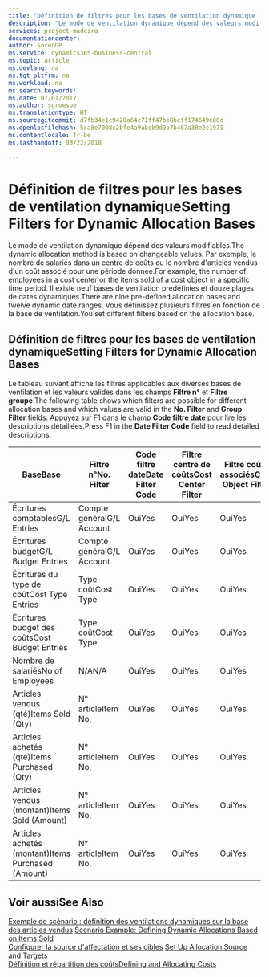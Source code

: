 ```yaml
---
title: "Définition de filtres pour les bases de ventilation dynamique | Microsoft Docs"
description: "Le mode de ventilation dynamique dépend des valeurs modifiables. Par exemple, le nombre de salariés dans un centre de coûts ou le nombre d'articles vendus d'un coût associé pour une période donnée. Il existe neuf bases de ventilation prédéfinies et douze plages de dates dynamiques. Vous définissez plusieurs filtres en fonction de la base de ventilation."
services: project-madeira
documentationcenter: 
author: SorenGP
ms.service: dynamics365-business-central
ms.topic: article
ms.devlang: na
ms.tgt_pltfrm: na
ms.workload: na
ms.search.keywords: 
ms.date: 07/01/2017
ms.author: sgroespe
ms.translationtype: HT
ms.sourcegitcommit: d7fb34e1c9428a64c71ff47be8bcff174649c00d
ms.openlocfilehash: 5ca8e7008c2bfe4a9abeb9d9b7b467a38e2c1971
ms.contentlocale: fr-be
ms.lasthandoff: 03/22/2018

---
```

# <a name="setting-filters-for-dynamic-allocation-bases"></a><span data-ttu-id="329bd-106">Définition de filtres pour les bases de ventilation dynamique</span><span class="sxs-lookup"><span data-stu-id="329bd-106">Setting Filters for Dynamic Allocation Bases</span></span>
<span data-ttu-id="329bd-107">Le mode de ventilation dynamique dépend des valeurs modifiables.</span><span class="sxs-lookup"><span data-stu-id="329bd-107">The dynamic allocation method is based on changeable values.</span></span> <span data-ttu-id="329bd-108">Par exemple, le nombre de salariés dans un centre de coûts ou le nombre d'articles vendus d'un coût associé pour une période donnée.</span><span class="sxs-lookup"><span data-stu-id="329bd-108">For example, the number of employees in a cost center or the items sold of a cost object in a specific time period.</span></span> <span data-ttu-id="329bd-109">Il existe neuf bases de ventilation prédéfinies et douze plages de dates dynamiques.</span><span class="sxs-lookup"><span data-stu-id="329bd-109">There are nine pre-defined allocation bases and twelve dynamic date ranges.</span></span> <span data-ttu-id="329bd-110">Vous définissez plusieurs filtres en fonction de la base de ventilation.</span><span class="sxs-lookup"><span data-stu-id="329bd-110">You set different filters based on the allocation base.</span></span>  

## <a name="setting-filters-for-dynamic-allocation-bases"></a><span data-ttu-id="329bd-111">Définition de filtres pour les bases de ventilation dynamique</span><span class="sxs-lookup"><span data-stu-id="329bd-111">Setting Filters for Dynamic Allocation Bases</span></span>  
 <span data-ttu-id="329bd-112">Le tableau suivant affiche les filtres applicables aux diverses bases de ventilation et les valeurs valides dans les champs **Filtre n°** et **Filtre groupe**.</span><span class="sxs-lookup"><span data-stu-id="329bd-112">The following table shows which filters are possible for different allocation bases and which values are valid in the **No. Filter** and **Group Filter** fields.</span></span> <span data-ttu-id="329bd-113">Appuyez sur F1 dans le champ **Code filtre date** pour lire les descriptions détaillées.</span><span class="sxs-lookup"><span data-stu-id="329bd-113">Press F1 in the **Date Filter Code** field to read detailed descriptions.</span></span>  

|<span data-ttu-id="329bd-114">**Base**</span><span class="sxs-lookup"><span data-stu-id="329bd-114">**Base**</span></span>|<span data-ttu-id="329bd-115">**Filtre n°**</span><span class="sxs-lookup"><span data-stu-id="329bd-115">**No. Filter**</span></span>|<span data-ttu-id="329bd-116">**Code filtre date**</span><span class="sxs-lookup"><span data-stu-id="329bd-116">**Date Filter Code**</span></span>|<span data-ttu-id="329bd-117">**Filtre centre de coûts**</span><span class="sxs-lookup"><span data-stu-id="329bd-117">**Cost Center Filter**</span></span>|<span data-ttu-id="329bd-118">**Filtre coûts associés**</span><span class="sxs-lookup"><span data-stu-id="329bd-118">**Cost Object Filter**</span></span>|<span data-ttu-id="329bd-119">**Filtre groupe**</span><span class="sxs-lookup"><span data-stu-id="329bd-119">**Group Filter**</span></span>|  
|--------------|----------------------------------------|----------------------------------------------|------------------------------------------------|------------------------------------------------|------------------------------------------|  
|<span data-ttu-id="329bd-120">Écritures comptables</span><span class="sxs-lookup"><span data-stu-id="329bd-120">G/L Entries</span></span>|<span data-ttu-id="329bd-121">Compte général</span><span class="sxs-lookup"><span data-stu-id="329bd-121">G/L Account</span></span>|<span data-ttu-id="329bd-122">Oui</span><span class="sxs-lookup"><span data-stu-id="329bd-122">Yes</span></span>|<span data-ttu-id="329bd-123">Oui</span><span class="sxs-lookup"><span data-stu-id="329bd-123">Yes</span></span>|<span data-ttu-id="329bd-124">Oui</span><span class="sxs-lookup"><span data-stu-id="329bd-124">Yes</span></span>|<span data-ttu-id="329bd-125">N/A</span><span class="sxs-lookup"><span data-stu-id="329bd-125">N/A</span></span>|  
|<span data-ttu-id="329bd-126">Écritures budget</span><span class="sxs-lookup"><span data-stu-id="329bd-126">G/L Budget Entries</span></span>|<span data-ttu-id="329bd-127">Compte général</span><span class="sxs-lookup"><span data-stu-id="329bd-127">G/L Account</span></span>|<span data-ttu-id="329bd-128">Oui</span><span class="sxs-lookup"><span data-stu-id="329bd-128">Yes</span></span>|<span data-ttu-id="329bd-129">Oui</span><span class="sxs-lookup"><span data-stu-id="329bd-129">Yes</span></span>|<span data-ttu-id="329bd-130">Oui</span><span class="sxs-lookup"><span data-stu-id="329bd-130">Yes</span></span>|<span data-ttu-id="329bd-131">Nom budget comptable</span><span class="sxs-lookup"><span data-stu-id="329bd-131">G/L Budget Name</span></span>|  
|<span data-ttu-id="329bd-132">Écritures du type de coût</span><span class="sxs-lookup"><span data-stu-id="329bd-132">Cost Type Entries</span></span>|<span data-ttu-id="329bd-133">Type coût</span><span class="sxs-lookup"><span data-stu-id="329bd-133">Cost Type</span></span>|<span data-ttu-id="329bd-134">Oui</span><span class="sxs-lookup"><span data-stu-id="329bd-134">Yes</span></span>|<span data-ttu-id="329bd-135">Oui</span><span class="sxs-lookup"><span data-stu-id="329bd-135">Yes</span></span>|<span data-ttu-id="329bd-136">Oui</span><span class="sxs-lookup"><span data-stu-id="329bd-136">Yes</span></span>|<span data-ttu-id="329bd-137">N/A</span><span class="sxs-lookup"><span data-stu-id="329bd-137">N/A</span></span>|  
|<span data-ttu-id="329bd-138">Écritures budget des coûts</span><span class="sxs-lookup"><span data-stu-id="329bd-138">Cost Budget Entries</span></span>|<span data-ttu-id="329bd-139">Type coût</span><span class="sxs-lookup"><span data-stu-id="329bd-139">Cost Type</span></span>|<span data-ttu-id="329bd-140">Oui</span><span class="sxs-lookup"><span data-stu-id="329bd-140">Yes</span></span>|<span data-ttu-id="329bd-141">Oui</span><span class="sxs-lookup"><span data-stu-id="329bd-141">Yes</span></span>|<span data-ttu-id="329bd-142">Oui</span><span class="sxs-lookup"><span data-stu-id="329bd-142">Yes</span></span>|<span data-ttu-id="329bd-143">Nom du budget</span><span class="sxs-lookup"><span data-stu-id="329bd-143">Budget Name</span></span>|  
|<span data-ttu-id="329bd-144">Nombre de salariés</span><span class="sxs-lookup"><span data-stu-id="329bd-144">No of Employees</span></span>|<span data-ttu-id="329bd-145">N/A</span><span class="sxs-lookup"><span data-stu-id="329bd-145">N/A</span></span>|<span data-ttu-id="329bd-146">Oui</span><span class="sxs-lookup"><span data-stu-id="329bd-146">Yes</span></span>|<span data-ttu-id="329bd-147">Oui</span><span class="sxs-lookup"><span data-stu-id="329bd-147">Yes</span></span>|<span data-ttu-id="329bd-148">Oui</span><span class="sxs-lookup"><span data-stu-id="329bd-148">Yes</span></span>|<span data-ttu-id="329bd-149">N/A</span><span class="sxs-lookup"><span data-stu-id="329bd-149">N/A</span></span>|  
|<span data-ttu-id="329bd-150">Articles vendus (qté)</span><span class="sxs-lookup"><span data-stu-id="329bd-150">Items Sold (Qty)</span></span>|<span data-ttu-id="329bd-151">N° article</span><span class="sxs-lookup"><span data-stu-id="329bd-151">Item No.</span></span>|<span data-ttu-id="329bd-152">Oui</span><span class="sxs-lookup"><span data-stu-id="329bd-152">Yes</span></span>|<span data-ttu-id="329bd-153">Oui</span><span class="sxs-lookup"><span data-stu-id="329bd-153">Yes</span></span>|<span data-ttu-id="329bd-154">Oui</span><span class="sxs-lookup"><span data-stu-id="329bd-154">Yes</span></span>|<span data-ttu-id="329bd-155">Groupe compta. stock</span><span class="sxs-lookup"><span data-stu-id="329bd-155">Inventory Posting Group</span></span>|  
|<span data-ttu-id="329bd-156">Articles achetés (qté)</span><span class="sxs-lookup"><span data-stu-id="329bd-156">Items Purchased (Qty)</span></span>|<span data-ttu-id="329bd-157">N° article</span><span class="sxs-lookup"><span data-stu-id="329bd-157">Item No.</span></span>|<span data-ttu-id="329bd-158">Oui</span><span class="sxs-lookup"><span data-stu-id="329bd-158">Yes</span></span>|<span data-ttu-id="329bd-159">Oui</span><span class="sxs-lookup"><span data-stu-id="329bd-159">Yes</span></span>|<span data-ttu-id="329bd-160">Oui</span><span class="sxs-lookup"><span data-stu-id="329bd-160">Yes</span></span>|<span data-ttu-id="329bd-161">Groupe compta. stock</span><span class="sxs-lookup"><span data-stu-id="329bd-161">Inventory Posting Group</span></span>|  
|<span data-ttu-id="329bd-162">Articles vendus (montant)</span><span class="sxs-lookup"><span data-stu-id="329bd-162">Items Sold (Amount)</span></span>|<span data-ttu-id="329bd-163">N° article</span><span class="sxs-lookup"><span data-stu-id="329bd-163">Item No.</span></span>|<span data-ttu-id="329bd-164">Oui</span><span class="sxs-lookup"><span data-stu-id="329bd-164">Yes</span></span>|<span data-ttu-id="329bd-165">Oui</span><span class="sxs-lookup"><span data-stu-id="329bd-165">Yes</span></span>|<span data-ttu-id="329bd-166">Oui</span><span class="sxs-lookup"><span data-stu-id="329bd-166">Yes</span></span>|<span data-ttu-id="329bd-167">Groupe compta. stock</span><span class="sxs-lookup"><span data-stu-id="329bd-167">Inventory Posting Group</span></span>|  
|<span data-ttu-id="329bd-168">Articles achetés (montant)</span><span class="sxs-lookup"><span data-stu-id="329bd-168">Items Purchased (Amount)</span></span>|<span data-ttu-id="329bd-169">N° article</span><span class="sxs-lookup"><span data-stu-id="329bd-169">Item No.</span></span>|<span data-ttu-id="329bd-170">Oui</span><span class="sxs-lookup"><span data-stu-id="329bd-170">Yes</span></span>|<span data-ttu-id="329bd-171">Oui</span><span class="sxs-lookup"><span data-stu-id="329bd-171">Yes</span></span>|<span data-ttu-id="329bd-172">Oui</span><span class="sxs-lookup"><span data-stu-id="329bd-172">Yes</span></span>|<span data-ttu-id="329bd-173">Groupe compta. stock</span><span class="sxs-lookup"><span data-stu-id="329bd-173">Inventory Posting Group</span></span>|  

## <a name="see-also"></a><span data-ttu-id="329bd-174">Voir aussi</span><span class="sxs-lookup"><span data-stu-id="329bd-174">See Also</span></span>  
 <span data-ttu-id="329bd-175">[Exemple de scénario : définition des ventilations dynamiques sur la base des articles vendus](finance-scenario-example-defining-dynamic-allocations-based-on-items-sold.md) </span><span class="sxs-lookup"><span data-stu-id="329bd-175">[Scenario Example: Defining Dynamic Allocations Based on Items Sold](finance-scenario-example-defining-dynamic-allocations-based-on-items-sold.md) </span></span>  
 <span data-ttu-id="329bd-176">[Configurer la source d'affectation et ses cibles](finance-how-to-set-up-allocation-source-and-targets.md) </span><span class="sxs-lookup"><span data-stu-id="329bd-176">[Set Up Allocation Source and Targets](finance-how-to-set-up-allocation-source-and-targets.md) </span></span>  
 [<span data-ttu-id="329bd-177">Définition et répartition des coûts</span><span class="sxs-lookup"><span data-stu-id="329bd-177">Defining and Allocating Costs</span></span>](finance-define-and-allocate-costs.md)

